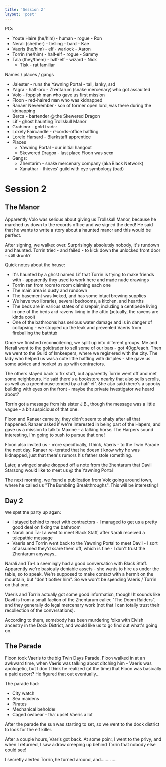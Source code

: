 ```yaml
---
title: 'Session 2'
layout: 'post'
---
```


PCs
* Youte Haire (he/him) - human - rogue - Ron
* Nerali (she/her) - tiefling - bard - Kae
* Vaeris (he/him) - elf - warlock - Aaron
* Torrin (he/him) - half-elf - rogue - Sammy
* Tala (they/them) - half-elf - wizard - Nick
    * Tisk - rat familiar

Names / places / gangs
* Jalester - runs the Yawning Portal - tall, lanky, sad
* Yagra - half-orc - Zhentarum (snake mercenary) who got assaulted
* Volo - foppish man who gave us first mission
* Floon - red-haired man who was kidnapped
* Ranaer Neverember - son of former open lord, was there during the kidnapping
* Berca - bartender @ the Skewered Dragon
* Lif - ghost haunting Trollskull Manor
* Grabinor - gold trader
* Loxely Faircandle - records-office halfling
* Lorelo Harsard - Blackstaff apprentice
* Places
    * Yawning Portal - our initial hangout
    * Skewered Dragon - last place Floon was seen
* Gangs:
    * Zhentarim - snake mercenary company (aka Black Network)
    * Xanathar - thieves' guild with eye symbology (bad)

# Session 2

## The Manor

Apparently Volo was serious about giving us Trollskull Manor, because he marched us down to the records office and we signed the deed! He said that he wants to write a story about a haunted manor and this would be perfect.

After signing, we walked over. Surprisingly absolutely nobody, it's rundown and haunted. Torrin tried - and failed - to kick down the unlocked front door - still drunk?

Quick notes about the house:
* It's haunted by a ghost named Lif that Torrin is trying to make friends with - apparently they used to work here and made nude drawings
* Torrin ran from room to room claiming each one
* The main area is dusty and rundown
* The basement was locked, and has some intact brewing supplies
* We have two libraries, several bedrooms, a kitchen, and hearths
* The beds are in various states of disrepair, including a centipede living in one of the beds and ravens living in the attic (actually, the ravens are kinda cool)
* One of the bathrooms has serious water damage and is in danger of collapsing - we stopped up the leak and prevented Vaeris from fireballing the bathtub

Once we finished reconnoitering, we split up into different groups. Me and Nerali went to the goldtrader to sell some of our bars - got 40gp/each. Then we went to the Guild of Innkeepers, where we registered with the city. The lady who helped us was a cute little halfling with dimples - she gave us some advice and hooked us up with contractors.

The others stayed back to fix stuff, but apparently Torrin went off and met some neighbours. He said there's a bookstore nearby that also sells scrolls, as well as a greenhouse tended by a half-elf. She also said there's a spooky building with eyes on the front - maybe the private investigator we heard about?

Torrin got a message from his sister J.B., though the message was a little vague - a bit suspicious of that one.

Floon and Ranaer came by, they didn't seem to shaky after all that happened. Ranaer asked if we're interested in being part of the Hapers, and gave us a mission to talk to Maxine - a talking horse. The Harpers sound interesting, I'm going to push to pursue that one!

Floon also invited us - more specifically, I think, Vaeris - to the Twin Parade the next day. Ranaer re-iterated that he doesn't know why he was kidnapped, just that there's rumors his father stole something.

Later, a winged snake dropped off a note from the Zhentarum that Davil Starsong would like to meet us @ the Yawning Portal

The next morning, we found a publication from Volo going around town, where he called us "The Bumbling Breakthroughs". This will be interesting!

## Day 2

We split the party up again:
* I stayed behind to meet with contractors - I managed to get us a pretty good deal on fixing the bathroom
* Narali and Ta-La went to meet Black Staff, after Narali received a telepathic message
* Vaeris and Torrin went back to the Yawning Portal to meet Davil - I sort of assumed they'd scare them off, which is fine - I don't trust the Zhentarum anyways...

Narali and Ta-La seemingly had a good conversation with Black Staff. Apparently we're basically deniable assets - she wants to hire us under the table, so to speak. We're supposed to make contact with a hermit on the mountain, but "don't bother him". So we won't be spending Vaeris / Torrin on that one.

Vaeris and Torrin actually got some good information, though! It sounds like Davil is from a small faction of the Zhentarum called "The Doom Raiders", and they generally do legal mercenary work (not that I can totally trust their recollection of the conversations).

According to them, somebody has been murdering folks with Elvish ancestry in the Dock District, and would like us to go find out what's going on.

## The Parade

Floon took Vaeris to the big Twin Days Parade. Floon walked in at an awkward time, when Vaeris was talking about ditching him - Vaeris was apologetic, but I don't think he realized (at the time) that Floon was basically a paid escort? He figured that out eventually...

The parade had:
* City watch
* Sea maidens
* Pirates
* Mechanical beholder
* Caged owlbear - that upset Vaeris a lot

After the parade the sun was starting to set, so we went to the dock district to look for the elf killer.

After a couple hours, Vaeris got back. At some point, I went to the privy, and when I returned, I saw a drow creeping up behind Torrin that nobody else could see!

I secretly alerted Torrin, he turned around, and.............
